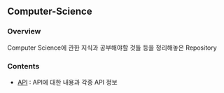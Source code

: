 ## Computer-Science
### Overview
Computer Science에 관한 지식과 공부해야할 것들 등을 정리해놓은 Repository
### Contents
- [API](./API) : API에 대한 내용과 각종 API 정보
